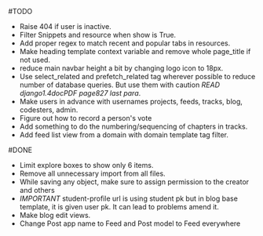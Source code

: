 #TODO

- Raise 404 if user is inactive.
- Filter Snippets and resource when show is True.
- Add proper regex to match recent and popular tabs in resources.
- Make heading template context variable and remove whole page_title if not used.
- reduce main navbar height a bit by changing logo icon to 18px.
- Use select_related and prefetch_related tag wherever possible to reduce number of database queries. But use them with caution *READ django1.4docPDF page827 last para*.
- Make users in advance with usernames projects, feeds, tracks, blog, codesters, admin.
- Figure out how to record a person's vote
- Add something to do the numbering/sequencing of chapters in tracks.
- Add feed list view from a domain with domain template tag filter.

#DONE

- Limit explore boxes to show only 6 items.
- Remove all unnecessary import from all files.
- While saving any object, make sure to assign permission to the creator and others
- *IMPORTANT* student-profile url is using student pk but in blog base template, it is given user pk. It can lead to problems amend it.
- Make blog edit views.
- Change Post app name to Feed and Post model to Feed everywhere

